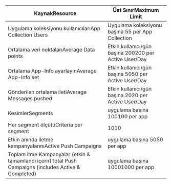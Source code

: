 | <span data-ttu-id="54d3b-101">Kaynak</span><span class="sxs-lookup"><span data-stu-id="54d3b-101">Resource</span></span> | <span data-ttu-id="54d3b-102">Üst Sınır</span><span class="sxs-lookup"><span data-stu-id="54d3b-102">Maximum Limit</span></span> |
| --- | --- |
| <span data-ttu-id="54d3b-103">Uygulama koleksiyonu kullanıcıları</span><span class="sxs-lookup"><span data-stu-id="54d3b-103">App Collection Users</span></span> |<span data-ttu-id="54d3b-104">Uygulama koleksiyonu başına 5</span><span class="sxs-lookup"><span data-stu-id="54d3b-104">5 per App Collection</span></span> |
| <span data-ttu-id="54d3b-105">Ortalama veri noktaları</span><span class="sxs-lookup"><span data-stu-id="54d3b-105">Average Data points</span></span> |<span data-ttu-id="54d3b-106">Etkin kullanıcı/gün başına 200</span><span class="sxs-lookup"><span data-stu-id="54d3b-106">200 per Active User/Day</span></span> |
| <span data-ttu-id="54d3b-107">Ortalama App-Info ayarlayın</span><span class="sxs-lookup"><span data-stu-id="54d3b-107">Average App-Info set</span></span> |<span data-ttu-id="54d3b-108">Etkin kullanıcı/gün başına 50</span><span class="sxs-lookup"><span data-stu-id="54d3b-108">50 per Active User/Day</span></span> |
| <span data-ttu-id="54d3b-109">Gönderilen ortalama ileti</span><span class="sxs-lookup"><span data-stu-id="54d3b-109">Average Messages pushed</span></span> |<span data-ttu-id="54d3b-110">Etkin kullanıcı/gün başına 20</span><span class="sxs-lookup"><span data-stu-id="54d3b-110">20 per Active User/Day</span></span> |
| <span data-ttu-id="54d3b-111">Kesimler</span><span class="sxs-lookup"><span data-stu-id="54d3b-111">Segments</span></span> |<span data-ttu-id="54d3b-112">uygulama başına 100</span><span class="sxs-lookup"><span data-stu-id="54d3b-112">100 per app</span></span> |
| <span data-ttu-id="54d3b-113">Her segment ölçütü</span><span class="sxs-lookup"><span data-stu-id="54d3b-113">Criteria per segment</span></span> |<span data-ttu-id="54d3b-114">10</span><span class="sxs-lookup"><span data-stu-id="54d3b-114">10</span></span> |
| <span data-ttu-id="54d3b-115">Etkin anında iletme kampanyalarını</span><span class="sxs-lookup"><span data-stu-id="54d3b-115">Active Push Campaigns</span></span> |<span data-ttu-id="54d3b-116">uygulama başına 50</span><span class="sxs-lookup"><span data-stu-id="54d3b-116">50 per app</span></span> |
| <span data-ttu-id="54d3b-117">Toplam itme Kampanyalar (etkin & tamamlandı içerir)</span><span class="sxs-lookup"><span data-stu-id="54d3b-117">Total Push Campaigns (includes Active & Completed)</span></span> |<span data-ttu-id="54d3b-118">uygulama başına 1000</span><span class="sxs-lookup"><span data-stu-id="54d3b-118">1000 per app</span></span> |

